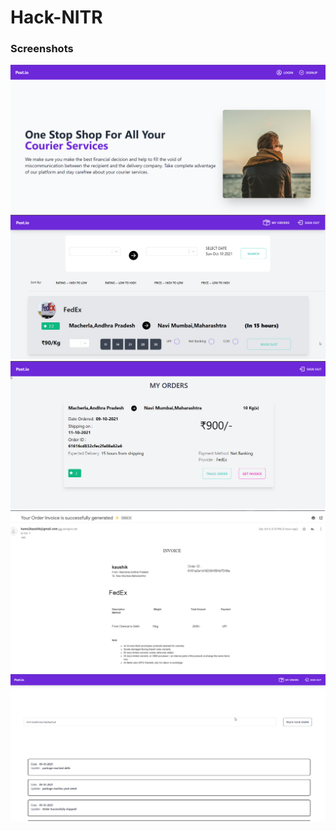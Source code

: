 # Hack-NITR
### Screenshots
<div align="center">
  <img alt="Screenshot" src="pictures/hero.png" />
</div>
<div align="center">
  <img alt="Screenshot" src="pictures/dashboard.png" />
</div>
<div align="center">
  <img alt="Screenshot" src="pictures/myorder.png" />
</div>
<div align="center">
  <img alt="Screenshot" src="pictures/invoice.png" />
</div>
<div align="center">
  <img alt="Screenshot" src="pictures/track.png" />
</div>
